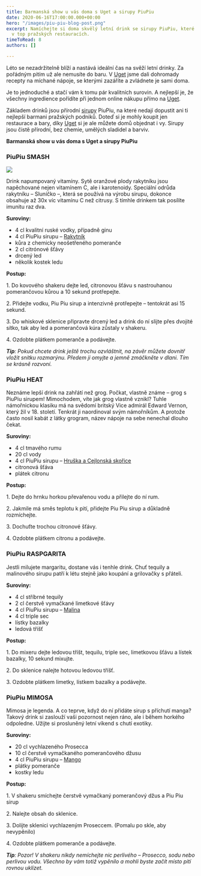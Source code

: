 ```yaml
---
title: Barmanská show u vás doma s Uget a sirupy PiuPiu
date: 2020-06-16T17:00:00.000+00:00
hero: "/images/piu-piu-blog-post.png"
excerpt: Namíchejte si doma skvělý letní drink se sirupy PiuPiu, které používají barmani
  v top pražských restauracích.
timeToRead: 8
authors: []

---
```

Léto se nezadržitelně blíží a nastává ideální čas na svěží letní drinky. Za pořádným pitím už ale nemusíte do baru. V [Uget](https://shop.uget.cz/main "Uget") jsme dali dohromady recepty na míchané nápoje, se kterými zazáříte a zvládnete je sami doma.

Je to jednoduché a stačí vám k tomu pár kvalitních surovin. A nejlepší je, že všechny ingredience pořídíte při jednom online nákupu přímo na [Uget](https://shop.uget.cz/main "Uget").

Základem drinků jsou přírodní [sirupy](https://shop.uget.cz/products?categories=13&suppliers=12 "sirupy") PiuPiu, na které nedají dopustit ani ti nejlepší barmani pražských podniků. Doteď si je mohly koupit jen restaurace a bary, díky [Uget](https://shop.uget.cz/main "Uget") si je ale můžete domů objednat i vy. Sirupy jsou čistě přírodní, bez chemie, umělých sladidel a barviv.

**Barmanská show u vás doma s Uget a sirupy PiuPiu**

### PiuPiu SMASH

![](/images/uget_rakytnikovy_sirup_rakytnik.jpg)

Drink napumpovaný vitamíny. Sytě oranžové plody rakytníku jsou napěchované nejen vitamínem C, ale i karotenoidy. Speciální odrůda rakytníku – Sluníčko –, která se používá na výrobu sirupu, dokonce obsahuje až 30x víc vitamínu C než citrusy. S tímhle drinkem tak posílíte imunitu raz dva.

**Suroviny:**

* 4 cl kvalitní ruské vodky, případně ginu
* 4 cl PiuPiu sirupu – [Rakytník](https://shop.uget.cz/products/731-rakytnik-1-l "Rakytník")
* kůra z chemicky neošetřeného pomeranče
* 2 cl citrónové šťávy
* drcený led
* několik kostek ledu

**Postup:**

1\. Do kovového shakeru dejte led, citronovou šťávu s nastrouhanou pomerančovou kůrou a 10 sekund protřepejte.

2\. Přidejte vodku, Piu Piu sirup a intenzivně protřepejte – tentokrát asi 15 sekund.

3\. Do whiskové sklenice připravte drcený led a drink do ní slijte přes dvojité sítko, tak aby led a pomerančová kúra zůstaly v shakeru.

4\. Ozdobte plátkem pomeranče a podávejte.

**_Tip_**_: Pokud chcete drink ještě trochu ozvláštnit, na závěr můžete dovnitř vložit snítku rozmarýnu. Předem ji omyjte a jemně zmáčkněte v dlani. Tím se krásně rozvoní._

### PiuPiu HEAT

Neznáme lepší drink na zahřátí než grog. Počkat, vlastně známe – grog s PiuPiu sirupem! Mimochodem, víte jak grog vlastně vznikl? Tuhle námořnickou klasiku má na svědomí britský Vice admirál Edward Vernon, který žil v 18. století. Tenkrát ji naordinoval svým námořníkům. A protože často nosil kabát z látky grogram, název nápoje na sebe nenechal dlouho čekat.

**Suroviny:**

* 4 cl tmavého rumu
* 20 cl vody
* 4 cl PiuPiu sirupu – [Hruška a Cejlonská skořice](https://shop.uget.cz/products/732-hruska-s-cejlonskou-skorici-1-l "Piu Piu sirup Hruška")
* citronová šťáva
* plátek citronu

**Postup:**

1\. Dejte do hrnku horkou převařenou vodu a přilejte do ní rum.

2\. Jakmile má směs teplotu k pití, přidejte Piu Piu sirup a důkladně rozmíchejte.

3\. Dochuťte trochou citronové šťávy.

4\. Ozdobte plátkem citronu a podávejte.

### PiuPiu RASPGARITA

Jestli milujete margaritu, dostane vás i tenhle drink. Chuť tequily a malinového sirupu patří k létu stejně jako koupání a grilovačky s přáteli.

**Suroviny:**

* 4 cl stříbrné tequily
* 2 cl čerstvě vymačkané limetkové šťávy
* 4 cl PiuPiu sirupu – [Malina](https://shop.uget.cz/products/733-malina-1-l "Malina sirup")
* 4 cl triple sec
* lístky bazalky
* ledová tříšť

**Postup:**

1\. Do mixeru dejte ledovou tříšt, tequilu, triple sec, limetkovou šťávu a lístek bazalky, 10 sekund mixujte.

2\. Do sklenice nalejte hotovou ledovou tříšť.

3\. Ozdobte plátkem limetky, lístkem bazalky a podávejte.

### PiuPiu MIMOSA

Mimosa je legenda. A co teprve, když do ní přidáte sirup s příchutí manga? Takový drink si zaslouží vaši pozornost nejen ráno, ale i během horkého odpoledne. Užijte si prosluněný letní víkend s chutí exotiky.

**Suroviny:**

* 20 cl vychlazeného Prosecca
* 10 cl čerstvě vymačkaného pomerančového džusu
* 4 cl PiuPiu sirupu – [Mango](https://shop.uget.cz/products/734-mango-maracuja-1-l "Mango sirup")
* plátky pomeranče
* kostky ledu

**Postup:**

1\. V shakeru smíchejte čerstvě vymačkaný pomerančový džus a Piu Piu sirup

2\. Nalejte obsah do sklenice.

3\. Dolijte sklenici vychlazeným Proseccem. (Pomalu po skle, aby nevypěnilo)

4\. Ozdobte plátkem pomeranče a podávejte.

**_Tip_**_: Pozor! V shakeru nikdy nemíchejte nic perlivého – Prosecco, sodu nebo perlivou vodu. Všechno by vám totiž vypěnilo a mohli byste začít místo pití rovnou uklízet._
